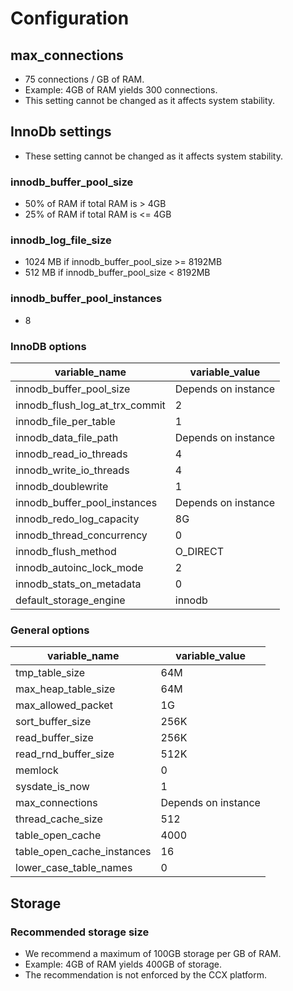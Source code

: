 # Configuration
##  max_connections
* 75 connections / GB of RAM.
* Example: 4GB of RAM yields 300 connections.
* This setting cannot be changed as it affects system stability.

## InnoDb settings
* These setting cannot be changed as it affects system stability.
### innodb_buffer_pool_size
* 50% of RAM if total RAM is &gt; 4GB
* 25% of RAM if total RAM is &lt;= 4GB
### innodb_log_file_size 
* 1024 MB if innodb_buffer_pool_size &gt;= 8192MB
* 512 MB if innodb_buffer_pool_size &lt; 8192MB  
### innodb_buffer_pool_instances
* 8 

### InnoDB options

| variable_name                | variable_value        |
|------------------------------|---------------------|
| innodb_buffer_pool_size       | Depends on instance    |
| innodb_flush_log_at_trx_commit| 2                     |
| innodb_file_per_table         | 1                     |
| innodb_data_file_path         | Depends on instance    |
| innodb_read_io_threads        | 4                     |
| innodb_write_io_threads       | 4                     |
| innodb_doublewrite            | 1                     |
| innodb_buffer_pool_instances  | Depends on instance|
| innodb_redo_log_capacity      | 8G                    |
| innodb_thread_concurrency     | 0                     |
| innodb_flush_method           | O_DIRECT              |
| innodb_autoinc_lock_mode      | 2                     |
| innodb_stats_on_metadata      | 0                     |
| default_storage_engine        | innodb                |


### General options

| variable_name                | variable_value      |
|------------------------------|---------------------|
| tmp_table_size               | 64M                 |
| max_heap_table_size          | 64M                 |
| max_allowed_packet           | 1G                  |
| sort_buffer_size            | 256K                |
| read_buffer_size            | 256K                |
| read_rnd_buffer_size        | 512K                |
| memlock                      | 0                   |
| sysdate_is_now               | 1                   |
| max_connections              | Depends on instance   |
| thread_cache_size            | 512                 |
| table_open_cache             | 4000                |
| table_open_cache_instances   | 16                  |
| lower_case_table_names       | 0                   |

## Storage
### Recommended storage size
* We recommend a maximum of 100GB storage per GB of RAM.
* Example: 4GB of RAM yields 400GB of storage.
* The recommendation is not enforced by the CCX platform.


